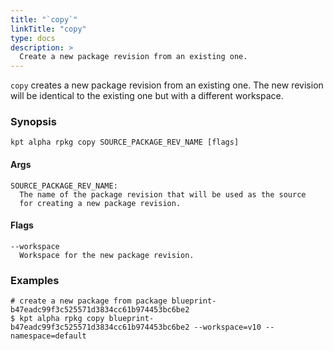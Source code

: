 ```yaml
---
title: "`copy`"
linkTitle: "copy"
type: docs
description: >
  Create a new package revision from an existing one.
---
```


<!--mdtogo:Short
    Create a new package revision from an existing one.
-->

`copy` creates a new package revision from an existing one. The new
revision will be identical to the existing one but with a different
workspace.

### Synopsis

<!--mdtogo:Long-->

```
kpt alpha rpkg copy SOURCE_PACKAGE_REV_NAME [flags]
```

#### Args

```
SOURCE_PACKAGE_REV_NAME:
  The name of the package revision that will be used as the source
  for creating a new package revision.
```

#### Flags

```
--workspace
  Workspace for the new package revision.
```

<!--mdtogo-->

### Examples

<!--mdtogo:Examples-->

```shell
# create a new package from package blueprint-b47eadc99f3c525571d3834cc61b974453bc6be2
$ kpt alpha rpkg copy blueprint-b47eadc99f3c525571d3834cc61b974453bc6be2 --workspace=v10 --namespace=default
```

<!--mdtogo-->